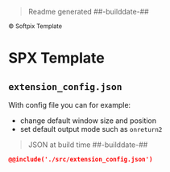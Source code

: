 > Readme generated ##-builddate-##

<small>&copy; Softpix Template</small>

# SPX Template


## `extension_config.json` 

With config file you can for example:

* change default window size and position
* set default output mode such as `onreturn2`

> JSON at build time ##-builddate-##
```json
@@include('./src/extension_config.json')
```

